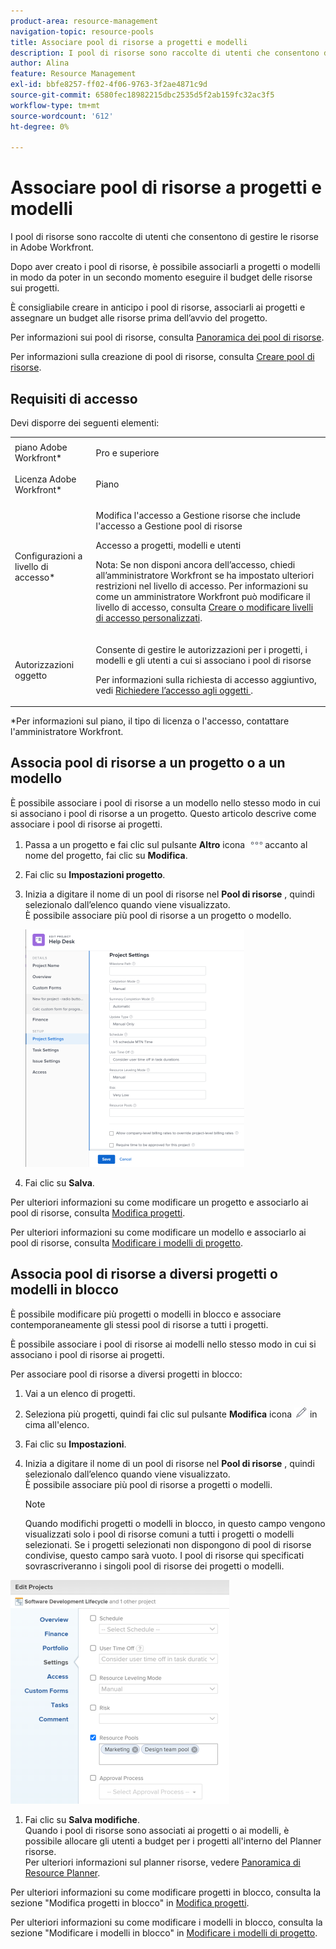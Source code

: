```yaml
---
product-area: resource-management
navigation-topic: resource-pools
title: Associare pool di risorse a progetti e modelli
description: I pool di risorse sono raccolte di utenti che consentono di gestire le risorse in Adobe Workfront.
author: Alina
feature: Resource Management
exl-id: bbfe8257-ff02-4f06-9763-3f2ae4871c9d
source-git-commit: 6580fec18982215dbc2535d5f2ab159fc32ac3f5
workflow-type: tm+mt
source-wordcount: '612'
ht-degree: 0%

---
```


# Associare pool di risorse a progetti e modelli


<!-- drafted for bulk editing projects: make this live when we release edit projects in bulk and replace the screen shot below (marked) and make the shot in yellow showing adding resource pools to multiple projects:
<span class="preview">The highlighted information on this page refers to functionality not yet generally available. It is available only in the Preview environment.</span> 

-->

<!--
<div data-mc-conditions="QuicksilverOrClassic.Draft mode">
<p>The sections about how to add resource pools to templates, projects are duplicated from the articles listed in those sections (Editing Projects, Creating a Template, etc).</p>
<p>***I decided to keep these steps here, though, because it's hard to parse through those much lunger articles for just updating this one field.)</p>
</div>
-->

I pool di risorse sono raccolte di utenti che consentono di gestire le risorse in Adobe Workfront.

Dopo aver creato i pool di risorse, è possibile associarli a progetti o modelli in modo da poter in un secondo momento eseguire il budget delle risorse sui progetti.

È consigliabile creare in anticipo i pool di risorse, associarli ai progetti e assegnare un budget alle risorse prima dell’avvio del progetto.

Per informazioni sui pool di risorse, consulta [Panoramica dei pool di risorse](../../../resource-mgmt/resource-planning/resource-pools/work-with-resource-pools.md).

Per informazioni sulla creazione di pool di risorse, consulta [Creare pool di risorse](../../../resource-mgmt/resource-planning/resource-pools/create-resource-pools.md).

## Requisiti di accesso

Devi disporre dei seguenti elementi:

<table style="table-layout:auto"> 
 <col> 
 <col> 
 <tbody> 
  <tr> 
   <td role="rowheader">piano Adobe Workfront*</td> 
   <td> <p>Pro e superiore</p> </td> 
  </tr> 
  <tr> 
   <td role="rowheader">Licenza Adobe Workfront*</td> 
   <td> <p>Piano </p> </td> 
  </tr> 
  <tr> 
   <td role="rowheader">Configurazioni a livello di accesso*</td> 
   <td> <p>Modifica l'accesso a Gestione risorse che include l'accesso a Gestione pool di risorse</p> <p>Accesso a progetti, modelli e utenti</p> <p>Nota: Se non disponi ancora dell’accesso, chiedi all’amministratore Workfront se ha impostato ulteriori restrizioni nel livello di accesso. Per informazioni su come un amministratore Workfront può modificare il livello di accesso, consulta <a href="../../../administration-and-setup/add-users/configure-and-grant-access/create-modify-access-levels.md" class="MCXref xref">Creare o modificare livelli di accesso personalizzati</a>.</p> </td> 
  </tr> 
  <tr data-mc-conditions=""> 
   <td role="rowheader">Autorizzazioni oggetto</td> 
   <td> <p>Consente di gestire le autorizzazioni per i progetti, i modelli e gli utenti a cui si associano i pool di risorse</p> <p>Per informazioni sulla richiesta di accesso aggiuntivo, vedi <a href="../../../workfront-basics/grant-and-request-access-to-objects/request-access.md" class="MCXref xref">Richiedere l’accesso agli oggetti </a>.</p> </td> 
  </tr> 
 </tbody> 
</table>

&#42;Per informazioni sul piano, il tipo di licenza o l&#39;accesso, contattare l&#39;amministratore Workfront.

## Associa pool di risorse a un progetto o a un modello

È possibile associare i pool di risorse a un modello nello stesso modo in cui si associano i pool di risorse a un progetto. Questo articolo descrive come associare i pool di risorse ai progetti.

1. Passa a un progetto e fai clic sul pulsante **Altro** icona ![](assets/more-icon.png)accanto al nome del progetto, fai clic su **Modifica**.

1. Fai clic su **Impostazioni progetto**.

1. Inizia a digitare il nome di un pool di risorse nel **Pool di risorse** , quindi selezionalo dall’elenco quando viene visualizzato.\
   È possibile associare più pool di risorse a un progetto o modello.

   ![](assets/nwe-project-settings-in-edit-project-box-350x380.png)

1. Fai clic su **Salva**.

Per ulteriori informazioni su come modificare un progetto e associarlo ai pool di risorse, consulta [Modifica progetti](../../../manage-work/projects/manage-projects/edit-projects.md).

Per ulteriori informazioni su come modificare un modello e associarlo ai pool di risorse, consulta [Modificare i modelli di progetto](../../../manage-work/projects/create-and-manage-templates/edit-templates.md).

## Associa pool di risorse a diversi progetti o modelli in blocco

È possibile modificare più progetti o modelli in blocco e associare contemporaneamente gli stessi pool di risorse a tutti i progetti.

È possibile associare i pool di risorse ai modelli nello stesso modo in cui si associano i pool di risorse ai progetti.

Per associare pool di risorse a diversi progetti in blocco:

1. Vai a un elenco di progetti.
1. Seleziona più progetti, quindi fai clic sul pulsante **Modifica** icona ![](assets/edit-icon.png) in cima all&#39;elenco.

1. Fai clic su **Impostazioni**.
1. Inizia a digitare il nome di un pool di risorse nel **Pool di risorse** , quindi selezionalo dall’elenco quando viene visualizzato.\
   È possibile associare più pool di risorse a progetti o modelli.

   >[!NOTE]
   >
   >Quando modifichi progetti o modelli in blocco, in questo campo vengono visualizzati solo i pool di risorse comuni a tutti i progetti o modelli selezionati. Se i progetti selezionati non dispongono di pool di risorse condivise, questo campo sarà vuoto. I pool di risorse qui specificati sovrascriveranno i singoli pool di risorse dei progetti o modelli.

<!--drafted note for bulk editing projects - update the screen shot below for Edit Projects with the new UI in bulk and add the preview tags to the picture for Preview-->

![add_resource_pool_to_multiple_projects.png](assets/add-resource-pools-to-multiple-projects-350x358.png)

1. Fai clic su **Salva modifiche**.\
   Quando i pool di risorse sono associati ai progetti o ai modelli, è possibile allocare gli utenti a budget per i progetti all&#39;interno del Planner risorse.\
   Per ulteriori informazioni sul planner risorse, vedere [Panoramica di Resource Planner](../../../resource-mgmt/resource-planning/get-started-resource-planner.md).

Per ulteriori informazioni su come modificare progetti in blocco, consulta la sezione &quot;Modifica progetti in blocco&quot; in [Modifica progetti](../../../manage-work/projects/manage-projects/edit-projects.md).

Per ulteriori informazioni su come modificare i modelli in blocco, consulta la sezione &quot;Modificare i modelli in blocco&quot; in [Modificare i modelli di progetto](../../../manage-work/projects/create-and-manage-templates/edit-templates.md).
